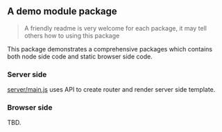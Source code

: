 A demo module package
---------------------

> A friendly readme is very welcome for each package, it may tell others how to using this package

This package demonstrates a comprehensive packages which contains both node side code and static browser side code.

### Server side
[server/main.js](server/main.js)
uses API to create router and render server side template.

### Browser side
TBD.
